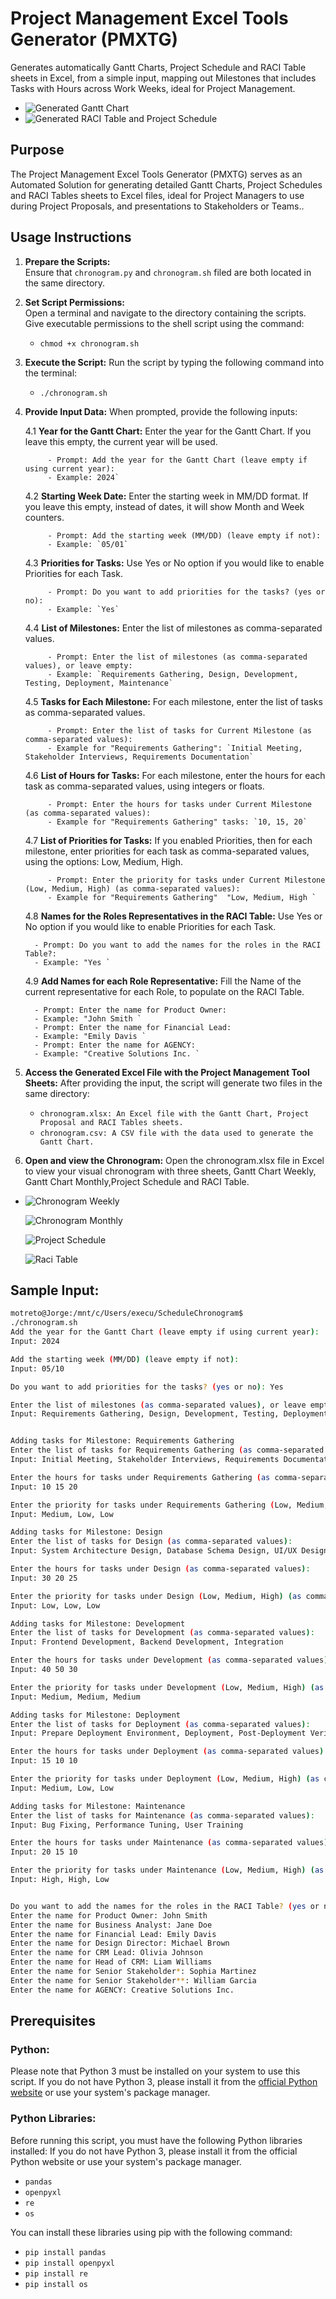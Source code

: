 # Project Management Excel Tools Generator (PMXTG) 

Generates automatically Gantt Charts, Project Schedule and RACI Table sheets in Excel, from a simple input, mapping out Milestones that includes Tasks with Hours across Work Weeks, ideal for Project Management.

- ![Generated Gantt Chart](./Gantt_Chart_Gif.gif)
- ![Generated RACI Table and Project Schedule](./RACI_Schedule_Gif.gif)

## Purpose

The Project Management Excel Tools Generator (PMXTG) serves as an Automated Solution for generating detailed Gantt Charts, Project Schedules and RACI Tables sheets to Excel files, ideal for Project Managers to use during Project Proposals, and presentations to Stakeholders or Teams..

## Usage Instructions

1. **Prepare the Scripts:**  
   Ensure that `chronogram.py` and `chronogram.sh` filed are both located in the same directory.

2. **Set Script Permissions:**  
   Open a terminal and navigate to the directory containing the scripts. Give executable permissions to the shell script using the command:
   - `chmod +x chronogram.sh`

3. **Execute the Script:**
   Run the script by typing the following command into the terminal:
   - `./chronogram.sh`

4. **Provide Input Data:**
   When prompted, provide the following inputs:

      4.1 **Year for the Gantt Chart:**
           Enter the year for the Gantt Chart. If you leave this empty, the current year will be used.
           
            - Prompt: Add the year for the Gantt Chart (leave empty if using current year):
            - Example: 2024`
      
      4.2 **Starting Week Date:**
           Enter the starting week in MM/DD format. If you leave this empty, instead of dates, it will show Month and Week counters.
            
            - Prompt: Add the starting week (MM/DD) (leave empty if not):
            - Example: `05/01`
            
      4.3 **Priorities for Tasks:**
            Use Yes or No option if you would like to enable Priorities for each Task.
      
            - Prompt: Do you want to add priorities for the tasks? (yes or no):
            - Example: `Yes`
      
      4.4 **List of Milestones:**
            Enter the list of milestones as comma-separated values.
      
            - Prompt: Enter the list of milestones (as comma-separated values), or leave empty:
            - Example: `Requirements Gathering, Design, Development, Testing, Deployment, Maintenance`
      4.5 **Tasks for Each Milestone:**
            For each milestone, enter the list of tasks as comma-separated values.
      
            - Prompt: Enter the list of tasks for Current Milestone (as comma-separated values):
            - Example for "Requirements Gathering": `Initial Meeting, Stakeholder Interviews, Requirements Documentation`
      
      4.6 **List of Hours for Tasks:**
           For each milestone, enter the hours for each task as comma-separated values, using integers or floats.
      
            - Prompt: Enter the hours for tasks under Current Milestone (as comma-separated values):
            - Example for "Requirements Gathering" tasks: `10, 15, 20`
            
      4.7 **List of Priorities for Tasks:**
            If you enabled Priorities, then for each milestone, enter priorities for each task as comma-separated values, using the options: Low, Medium, High.
      
            - Prompt: Enter the priority for tasks under Current Milestone (Low, Medium, High) (as comma-separated values):
            - Example for "Requirements Gathering"  "Low, Medium, High `

      4.8 **Names for the Roles Representatives in the RACI Table:**
            Use Yes or No option if you would like to enable Priorities for each Task.
   
         - Prompt: Do you want to add the names for the roles in the RACI Table?:
         - Example: "Yes `

      4.9 **Add Names for each Role Representative:**
            Fill the Name of the current representative for each Role, to populate on the RACI Table.
   
         - Prompt: Enter the name for Product Owner:
         - Example: "John Smith `
         - Prompt: Enter the name for Financial Lead:
         - Example: "Emily Davis `
         - Prompt: Enter the name for AGENCY:
         - Example: "Creative Solutions Inc. `
  
6. **Access the Generated Excel File with the Project Management Tool Sheets:**
   After providing the input, the script will generate two files in the same directory:
   
      - `chronogram.xlsx: An Excel file with the Gantt Chart, Project Proposal and RACI Tables sheets.`
      - `chronogram.csv: A CSV file with the data used to generate the Gantt Chart.`

7. **Open and view the Chronogram:**
  Open the chronogram.xlsx file in Excel to view your visual chronogram with three sheets, Gantt Chart Weekly, Gantt Chart Monthly,Project Schedule and RACI Table.
  - 
      ![Chronogram Weekly](./Gantt_Chart_Weeks.png)

      ![Chronogram Monthly](./Gantt_Chart_Months.png)

      ![Project Schedule](./Project_Schedule.png)

      ![Raci Table](./RACI_Table.png)

## Sample Input:

```bash
motreto@Jorge:/mnt/c/Users/execu/ScheduleChronogram$ 
./chronogram.sh
Add the year for the Gantt Chart (leave empty if using current year):
Input: 2024

Add the starting week (MM/DD) (leave empty if not):
Input: 05/10

Do you want to add priorities for the tasks? (yes or no): Yes

Enter the list of milestones (as comma-separated values), or leave empty:
Input: Requirements Gathering, Design, Development, Testing, Deployment, Maintenance 


Adding tasks for Milestone: Requirements Gathering
Enter the list of tasks for Requirements Gathering (as comma-separated values):
Input: Initial Meeting, Stakeholder Interviews, Requirements Documentation 

Enter the hours for tasks under Requirements Gathering (as comma-separated values):
Input: 10 15 20 

Enter the priority for tasks under Requirements Gathering (Low, Medium, High) (as comma-separated values):
Input: Medium, Low, Low 

Adding tasks for Milestone: Design
Enter the list of tasks for Design (as comma-separated values):
Input: System Architecture Design, Database Schema Design, UI/UX Design 

Enter the hours for tasks under Design (as comma-separated values):
Input: 30 20 25 

Enter the priority for tasks under Design (Low, Medium, High) (as comma-separated values):
Input: Low, Low, Low 

Adding tasks for Milestone: Development
Enter the list of tasks for Development (as comma-separated values):
Input: Frontend Development, Backend Development, Integration 

Enter the hours for tasks under Development (as comma-separated values):
Input: 40 50 30 

Enter the priority for tasks under Development (Low, Medium, High) (as comma-separated values):
Input: Medium, Medium, Medium 

Adding tasks for Milestone: Deployment
Enter the list of tasks for Deployment (as comma-separated values):
Input: Prepare Deployment Environment, Deployment, Post-Deployment Verification

Enter the hours for tasks under Deployment (as comma-separated values):
Input: 15 10 10

Enter the priority for tasks under Deployment (Low, Medium, High) (as comma-separated values):
Input: Medium, Low, Low

Adding tasks for Milestone: Maintenance
Enter the list of tasks for Maintenance (as comma-separated values):
Input: Bug Fixing, Performance Tuning, User Training

Enter the hours for tasks under Maintenance (as comma-separated values):
Input: 20 15 10

Enter the priority for tasks under Maintenance (Low, Medium, High) (as comma-separated values):
Input: High, High, Low


Do you want to add the names for the roles in the RACI Table? (yes or no): Yes
Enter the name for Product Owner: John Smith
Enter the name for Business Analyst: Jane Doe
Enter the name for Financial Lead: Emily Davis
Enter the name for Design Director: Michael Brown
Enter the name for CRM Lead: Olivia Johnson
Enter the name for Head of CRM: Liam Williams
Enter the name for Senior Stakeholder*: Sophia Martinez
Enter the name for Senior Stakeholder**: William Garcia
Enter the name for AGENCY: Creative Solutions Inc.
```

## Prerequisites
### Python:
Please note that Python 3 must be installed on your system to use this script. If you do not have Python 3, please install it from the [official Python website](https://www.python.org/) or use your system's package manager.

### Python Libraries:
Before running this script, you must have the following Python libraries installed:
If you do not have Python 3, please install it from the official Python website or use your system's package manager.

- `pandas`
- `openpyxl`
- `re`
- `os`

You can install these libraries using pip with the following command:

- `pip install pandas`
- `pip install openpyxl`
- `pip install re`
- `pip install os`
